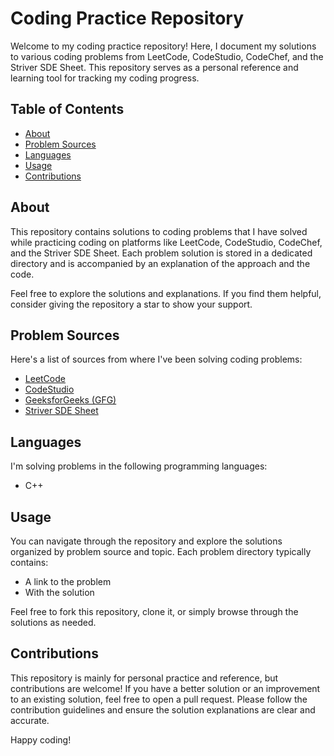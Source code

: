 # Coding Practice Repository

Welcome to my coding practice repository! Here, I document my solutions to various coding problems from LeetCode, CodeStudio, CodeChef, and the Striver SDE Sheet. This repository serves as a personal reference and learning tool for tracking my coding progress.

## Table of Contents

- [About](#about)
- [Problem Sources](#problem-sources)
- [Languages](#languages)
- [Usage](#usage)
- [Contributions](#contributions)

## About

This repository contains solutions to coding problems that I have solved while practicing coding on platforms like LeetCode, CodeStudio, CodeChef, and the Striver SDE Sheet. Each problem solution is stored in a dedicated directory and is accompanied by an explanation of the approach and the code.

Feel free to explore the solutions and explanations. If you find them helpful, consider giving the repository a star to show your support.

## Problem Sources

Here's a list of sources from where I've been solving coding problems:

- [LeetCode](https://leetcode.com/)
- [CodeStudio](https://www.code-studio.co/)
- [GeeksforGeeks (GFG)](https://www.geeksforgeeks.org/)
- [Striver SDE Sheet](https://www.youtube.com/watch?v=ASoaQq66foQ)

## Languages

I'm solving problems in the following programming languages:

- C++

## Usage

You can navigate through the repository and explore the solutions organized by problem source and topic. Each problem directory typically contains:

- A link to the problem
- With the solution

Feel free to fork this repository, clone it, or simply browse through the solutions as needed.

## Contributions

This repository is mainly for personal practice and reference, but contributions are welcome! If you have a better solution or an improvement to an existing solution, feel free to open a pull request. Please follow the contribution guidelines and ensure the solution explanations are clear and accurate.

Happy coding!

